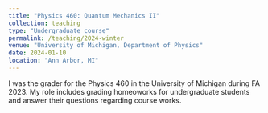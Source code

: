 ```yaml
---
title: "Physics 460: Quantum Mechanics II"
collection: teaching
type: "Undergraduate course"
permalink: /teaching/2024-winter
venue: "University of Michigan, Department of Physics"
date: 2024-01-10
location: "Ann Arbor, MI"
---
```


I was the grader for the Physics 460 in the University of Michigan during FA 2023. My role includes grading homeoworks for undergraduate students and answer their questions regarding course works. 
